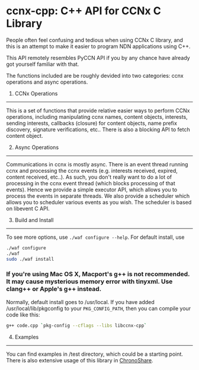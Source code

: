 ccnx-cpp: C++ API for CCNx C Library
====================================

People often feel confusing and tedious when using CCNx C library, and this is an attempt to make it easier to program NDN applications using C++.

This API remotely resembles PyCCN API if you by any chance have already got yourself familiar with that.

The functions included are be roughly devided into two categories: ccnx operations and async operations.

1. CCNx Operations
------------------
This is a set of functions that provide relative easier ways to perform CCNx operations, including manipulating ccnx names, content objects, interests, sending interests, callbacks (closure) for content objects, name prefix discovery, signature verifications, etc.. There is also a blocking API to fetch content object.

2. Async Operations
-------------------
Communications in ccnx is mostly async. There is an event thread running ccnx and processing the ccnx events (e.g. interests received, expired, content received, etc..). As such, you don't really want to do a lot of processing in the ccnx event thread (which blocks processing of that events). Hence we provide a simple executor API, which allows you to process the events in separate threads. We also provide a scheduler which allows you to scheduler various events as you wish. The scheduler is based on libevent C API.

3. Build and Install
--------------------
To see more options, use `./waf configure --help`.
For default install, use
```bash
./waf configure
./waf
sudo ./waf install
```

### If you're using Mac OS X, Macport's g++ is not recommended. It may cause mysterious memory error with tinyxml. Use clang++ or Apple's g++ instead.

Normally, default install goes to /usr/local.
If you have added /usr/local/lib/pkgconfig to your `PKG_CONFIG_PATH`, then you can compile your code like this:
```bash
g++ code.cpp `pkg-config --cflags --libs libccnx-cpp`
```

4. Examples
-----------
You can find examples in /test directory, which could be a starting point.
There is also extensive usage of this library in [ChronoShare](https://github.com/named-data/ChronoShare).


